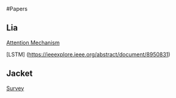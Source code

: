 #Papers

## Lia

[Attention Mechanism](https://discord.com/channels/833380786316115988/838478084809162795/842023915823824916)

[LSTM] (https://ieeexplore.ieee.org/abstract/document/8950831)

## Jacket

[Survey](https://discord.com/channels/833380786316115988/838478084809162795/842092170981933109)

